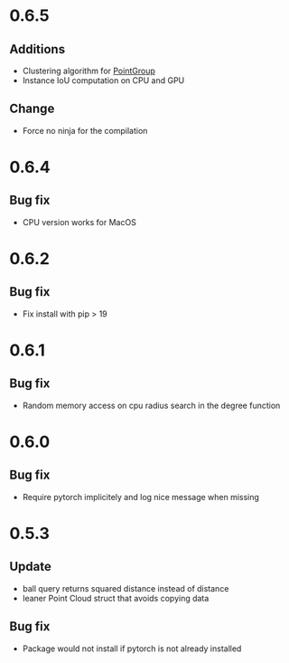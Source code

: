 # 0.6.5

## Additions
- Clustering algorithm for [PointGroup](https://arxiv.org/pdf/2004.01658.pdf)
- Instance IoU computation on CPU and GPU

## Change
- Force no ninja for the compilation

# 0.6.4

## Bug fix
- CPU version works for MacOS

# 0.6.2

## Bug fix
- Fix install with pip > 19

# 0.6.1

## Bug fix
- Random memory access on cpu radius search in the degree function

# 0.6.0

## Bug fix
- Require pytorch implicitely and log nice message when missing

# 0.5.3

## Update
- ball query returns squared distance instead of distance
- leaner Point Cloud struct that avoids copying data

## Bug fix
- Package would not install if pytorch is not already installed

